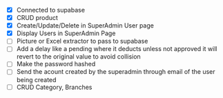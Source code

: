 - [x] Connected to supabase
- [x] CRUD product
- [x] Create/Update/Delete in SuperAdmin User page
- [x] Display Users in SuperAdmin Page
- [ ] Picture or Excel extractor to pass to supabase
- [ ] Add a delay like a pending where it deducts unless not approved it will revert to the original value to avoid collision
- [ ] Make the password hashed
- [ ] Send the acount created by the superadmin through email of the user being created
- [ ] CRUD Category, Branches 
